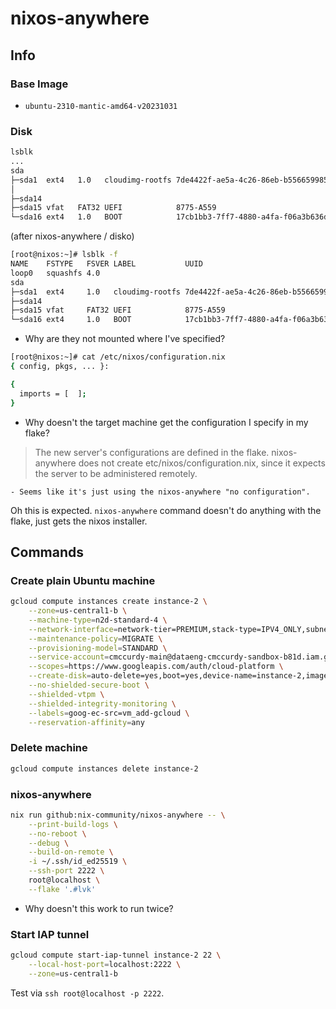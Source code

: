 # nixos-anywhere

## Info

### Base Image

- `ubuntu-2310-mantic-amd64-v20231031`

### Disk

```bash
lsblk
...
sda
├─sda1  ext4   1.0   cloudimg-rootfs 7de4422f-ae5a-4c26-86eb-b556659985fa   45.4G     4% /snap
│                                                                                        /
├─sda14
├─sda15 vfat   FAT32 UEFI            8775-A559                              98.3M     6% /boot/efi
└─sda16 ext4   1.0   BOOT            17cb1bb3-7ff7-4880-a4fa-f06a3b636de7  759.8M     7% /boot
```

(after nixos-anywhere / disko)

```bash
[root@nixos:~]# lsblk -f
NAME    FSTYPE   FSVER LABEL           UUID                                 FSAVAIL FSUSE% MOUNTPOINTS
loop0   squashfs 4.0                                                              0   100% /nix/.ro-store
sda
├─sda1  ext4     1.0   cloudimg-rootfs 7de4422f-ae5a-4c26-86eb-b556659985fa
├─sda14
├─sda15 vfat     FAT32 UEFI            8775-A559
└─sda16 ext4     1.0   BOOT            17cb1bb3-7ff7-4880-a4fa-f06a3b636de7
```

- Why are they not mounted where I've specified?

```bash
[root@nixos:~]# cat /etc/nixos/configuration.nix
{ config, pkgs, ... }:

{
  imports = [  ];
}
```

- Why doesn't the target machine get the configuration I specify in my flake?

> The new server's configurations are defined in the flake. nixos-anywhere does not create etc/nixos/configuration.nix, since it expects the server to be administered remotely.

    - Seems like it's just using the nixos-anywhere "no configuration".

Oh this is expected. `nixos-anywhere` command doesn't do anything with the flake, just gets the nixos installer.

## Commands

### Create plain Ubuntu machine

```bash
gcloud compute instances create instance-2 \
    --zone=us-central1-b \
    --machine-type=n2d-standard-4 \
    --network-interface=network-tier=PREMIUM,stack-type=IPV4_ONLY,subnet=subnet-us-central1-01 \
    --maintenance-policy=MIGRATE \
    --provisioning-model=STANDARD \
    --service-account=cmccurdy-main@dataeng-cmccurdy-sandbox-b81d.iam.gserviceaccount.com \
    --scopes=https://www.googleapis.com/auth/cloud-platform \
    --create-disk=auto-delete=yes,boot=yes,device-name=instance-2,image=projects/ubuntu-os-cloud/global/images/ubuntu-2310-mantic-amd64-v20231031,mode=rw,size=50,type=projects/dataeng-cmccurdy-sandbox-b81d/zones/us-central1-b/diskTypes/pd-ssd \
    --no-shielded-secure-boot \
    --shielded-vtpm \
    --shielded-integrity-monitoring \
    --labels=goog-ec-src=vm_add-gcloud \
    --reservation-affinity=any
```

### Delete machine

```bash
gcloud compute instances delete instance-2
```

### nixos-anywhere

```bash
nix run github:nix-community/nixos-anywhere -- \
    --print-build-logs \
    --no-reboot \
    --debug \
    --build-on-remote \
    -i ~/.ssh/id_ed25519 \
    --ssh-port 2222 \
    root@localhost \
    --flake '.#lvk'
```

- Why doesn't this work to run twice?

### Start IAP tunnel

```bash
gcloud compute start-iap-tunnel instance-2 22 \
    --local-host-port=localhost:2222 \
    --zone=us-central1-b
```

Test via `ssh root@localhost -p 2222`.
